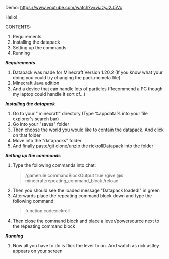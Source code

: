 Demo: https://www.youtube.com/watch?v=viJzyJ2J5Vc


Hello!

CONTENTS:
1. Requirements
2. Installing the datapack
3. Setting up the commands
4. Running

  ***Requirements***
1. Datapack was made for Minecraft Version 1.20.2 (If you know what your doing you could try changing the pack.mcmeta file)
2. Minecraft Java edition
3. And a device that can handle lots of particles (Recommend a PC though my laptop could handle it sort of...)

  ***Installing the datapack***
1. Go to your ".minecraft" directory (Type %appdata% into your file explorer's search bar)
2. Go into your "saves" folder
3. Then choose the world you would like to contain the datapack. And click on that folder
4. Move into the "datapacks" folder
5. And finally paste/git clone/unzip the rickrollDatapack into the folder


  ***Setting up the commands***
1. Type the following commands into chat:
   > /gamerule commandBlockOutput true
   > /give @s minecraft:repeating_command_block
   > /reload
2. Then you should see the loaded message "Datapack loaded!" in green
3. Afterwards place the repeating command block down and type the following command:
   > function code:rickroll
4. Then close the command block and place a lever/powersource next to the repeating command block

  ***Running***
1. Now all you have to do is flick the lever to on. And watch as rick astley appears on your screen
